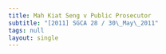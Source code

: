 ```yaml
---
title: Mah Kiat Seng v Public Prosecutor
subtitle: "[2011] SGCA 28 / 30\_May\_2011"
tags: null
layout: single
---
```


